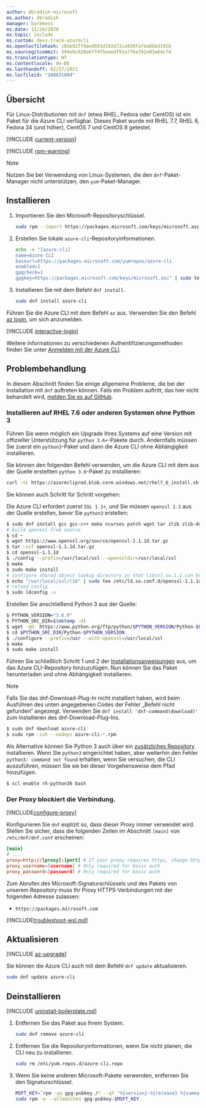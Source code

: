 ```yaml
---
author: dbradish-microsoft
ms.author: dbradish
manager: barbkess
ms.date: 11/24/2020
ms.topic: include
ms.custom: devx-track-azurecli
ms.openlocfilehash: c0de92ff9aed581d192d72ca920fafea8bbd192b
ms.sourcegitcommit: 594e9c620a6f74f5eaedf91a7f6a791e03a64c74
ms.translationtype: HT
ms.contentlocale: de-DE
ms.lasthandoff: 02/17/2021
ms.locfileid: "100631004"
---
```

## <a name="overview"></a>Übersicht

Für Linux-Distributionen mit `dnf` (etwa RHEL, Fedora oder CentOS) ist ein Paket für die Azure CLI verfügbar. Dieses Paket wurde mit RHEL 7.7, RHEL 8, Fedora 24 (und höher), CentOS 7 und CentOS 8 getestet.

[!INCLUDE [current-version](current-version.md)]

[!INCLUDE [rpm-warning](rpm-warning.md)]

> [!NOTE]
>
> Nutzen Sie bei Verwendung von Linux-Systemen, die den `dnf`-Paket-Manager nicht unterstützen, den `yum`-Paket-Manager.

## <a name="install"></a>Installieren

1. Importieren Sie den Microsoft-Repositoryschlüssel.

   ```bash
   sudo rpm --import https://packages.microsoft.com/keys/microsoft.asc
   ```

2. Erstellen Sie lokale `azure-cli`-Repositoryinformationen.

   ```bash
   echo -e "[azure-cli]
   name=Azure CLI
   baseurl=https://packages.microsoft.com/yumrepos/azure-cli
   enabled=1
   gpgcheck=1
   gpgkey=https://packages.microsoft.com/keys/microsoft.asc" | sudo tee /etc/yum.repos.d/azure-cli.repo
   ```

3. Installieren Sie mit dem Befehl `dnf install`.

   ```bash
   sudo dnf install azure-cli
   ```
 
Führen Sie die Azure CLI mit dem Befehl `az` aus. Verwenden Sie den Befehl [az login](/cli/azure/reference-index#az-login), um sich anzumelden.


[!INCLUDE [interactive-login](interactive-login.md)]

Weitere Informationen zu verschiedenen Authentifizierungsmethoden finden Sie unter [Anmelden mit der Azure CLI](../authenticate-azure-cli.md).

## <a name="troubleshooting"></a>Problembehandlung

In diesem Abschnitt finden Sie einige allgemeine Probleme, die bei der Installation mit `dnf` auftreten können. Falls ein Problem auftritt, das hier nicht behandelt wird, [melden Sie es auf GitHub](https://github.com/Azure/azure-cli/issues).

### <a name="install-on-rhel-76-or-other-systems-without-python-3"></a>Installieren auf RHEL 7.6 oder anderen Systemen ohne Python 3

Führen Sie wenn möglich ein Upgrade Ihres Systems auf eine Version mit offizieller Unterstützung für `python 3.6+`-Pakete durch. Andernfalls müssen Sie zuerst ein `python3`-Paket und dann die Azure CLI ohne Abhängigkeit installieren.

Sie können den folgenden Befehl verwenden, um die Azure CLI mit dem aus der Quelle erstellten `python 3.6`-Paket zu installieren:

```bash
curl -sL https://azurecliprod.blob.core.windows.net/rhel7_6_install.sh | sudo bash
```

Sie können auch Schritt für Schritt vorgehen:

Die Azure CLI erfordert zuerst `SSL 1.1+`, und Sie müssen `openssl 1.1` aus der Quelle erstellen, bevor Sie `python3` erstellen:

```bash
$ sudo dnf install gcc gcc-c++ make ncurses patch wget tar zlib zlib-devel -y
# build openssl from source
$ cd ~
$ wget https://www.openssl.org/source/openssl-1.1.1d.tar.gz
$ tar -xzf openssl-1.1.1d.tar.gz
$ cd openssl-1.1.1d
$ ./config --prefix=/usr/local/ssl --openssldir=/usr/local/ssl
$ make
$ sudo make install
# configure shared object lookup directory so that libssl.so.1.1 can be found
$ echo "/usr/local/ssl/lib" | sudo tee /etc/ld.so.conf.d/openssl-1.1.1d.conf
# reload config
$ sudo ldconfig -v
```

Erstellen Sie anschließend Python 3 aus der Quelle:

```bash
$ PYTHON_VERSION="3.6.9"
$ PYTHON_SRC_DIR=$(mktemp -d)
$ wget -qO- https://www.python.org/ftp/python/$PYTHON_VERSION/Python-$PYTHON_VERSION.tgz | tar -xz -C "$PYTHON_SRC_DIR"
$ cd $PYTHON_SRC_DIR/Python-$PYTHON_VERSION
$ ./configure --prefix=/usr --with-openssl=/usr/local/ssl
$ make
$ sudo make install
```

Führen Sie schließlich Schritt 1 und 2 der [Installationsanweisungen](#install) aus, um das Azure CLI-Repository hinzuzufügen. Nun können Sie das Paket herunterladen und ohne Abhängigkeit installieren.

> [!NOTE]
>
> Falls Sie das dnf-Download-Plug-In nicht installiert haben, wird beim Ausführen des unten angegebenen Codes der Fehler „Befehl nicht gefunden“ angezeigt. Verwenden Sie `dnf install 'dnf-command(download)'` zum Installieren des dnf-Download-Plug-Ins.

```bash
$ sudo dnf download azure-cli
$ sudo rpm -ivh --nodeps azure-cli-*.rpm
```

Als Alternative können Sie Python 3 auch über ein [zusätzliches Repository](https://developers.redhat.com/blog/2018/08/13/install-python3-rhel/) installieren. Wenn Sie `python3` eingerichtet haben, aber weiterhin den Fehler `python3: command not found` erhalten, wenn Sie versuchen, die CLI auszuführen, müssen Sie sie bei dieser Vorgehensweise dem Pfad hinzufügen.

```bash
$ scl enable rh-python36 bash
```

### <a name="proxy-blocks-connection"></a>Der Proxy blockiert die Verbindung.

[!INCLUDE[configure-proxy](configure-proxy.md)]

Konfigurieren Sie `dnf` explizit so, dass dieser Proxy immer verwendet wird. Stellen Sie sicher, dass die folgenden Zeilen im Abschnitt `[main]` von `/etc/dnf/dnf.conf` erscheinen:

```dnf.conf
[main]
# ...
proxy=http://[proxy]:[port] # If your proxy requires https, change http->https
proxy_username=[username] # Only required for basic auth
proxy_password=[password] # Only required for basic auth
```

Zum Abrufen des Microsoft-Signaturschlüssels und des Pakets von unserem Repository muss Ihr Proxy HTTPS-Verbindungen mit der folgenden Adresse zulassen:

* `https://packages.microsoft.com`

[!INCLUDE[troubleshoot-wsl.md](troubleshoot-wsl.md)]

## <a name="update"></a>Aktualisieren

[!INCLUDE [az-upgrade](az-upgrade.md)]

Sie können die Azure CLI auch mit dem Befehl `dnf update` aktualisieren.

```bash
sudo dnf update azure-cli
```

## <a name="uninstall"></a>Deinstallieren

[!INCLUDE [uninstall-boilerplate.md](uninstall-boilerplate.md)]

1. Entfernen Sie das Paket aus Ihrem System.

   ```bash
   sudo dnf remove azure-cli
   ```

2. Entfernen Sie die Repositoryinformationen, wenn Sie nicht planen, die CLI neu zu installieren.

   ```bash
   sudo rm /etc/yum.repos.d/azure-cli.repo
   ```

3. Wenn Sie keine anderen Microsoft-Pakete verwenden, entfernen Sie den Signaturschlüssel.

   ```bash
   MSFT_KEY=`rpm -qa gpg-pubkey /* --qf "%{version}-%{release} %{summary}\n" | grep Microsoft | awk '{print $1}'`
   sudo rpm -e --allmatches gpg-pubkey-$MSFT_KEY
   ```

